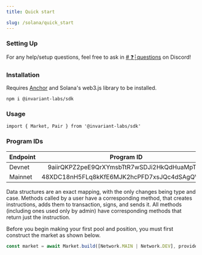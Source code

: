 ```yaml
---
title: Quick start

slug: /solana/quick_start
---
```


### Setting Up

For any help/setup questions, feel free to ask in [# ❓┆questions](https://discord.com/channels/916085610270322738/916117229895049227) on Discord!

### Installation

Requires [Anchor](https://www.npmjs.com/package/%40project-serum%2Fanchor) and Solana's web3.js library to be installed.

```
npm i @invariant-labs/sdk
```

### Usage

```
import { Market, Pair } from '@invariant-labs/sdk'
```

### Program IDs

| Endpoint |                  Program ID                  |
| -------- | :------------------------------------------: |
| Devnet   | 9aiirQKPZ2peE9QrXYmsbTtR7wSDJi2HkQdHuaMpTpei |
| Mainnet  | 48XDC18nH5FLq8kKfE6MJK2hcPFD7xsJQc4dSAgQWNAi |

Data structures are an exact mapping, with the only changes being type and case. Methods called by a user have a corresponding method, that creates instructions, adds them to transaction, signs, and sends it. All methods (including ones used only by admin) have corresponding methods that return just the instruction.

Before you begin making your first pool and position, you must first construct the market as shown below.
```ts
const market = await Market.build([Network.MAIN | Network.DEV], provider.wallet, connection)
```
